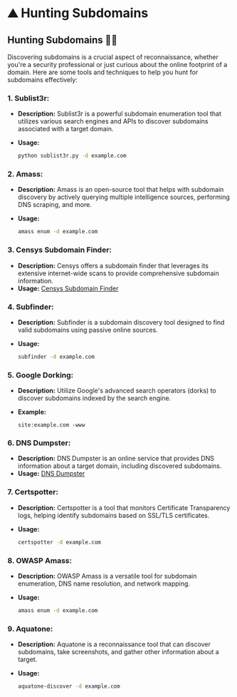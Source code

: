 # ⛰️ Hunting Subdomains

## Hunting Subdomains 🎯🌐

Discovering subdomains is a crucial aspect of reconnaissance, whether you're a security professional or just curious about the online footprint of a domain. Here are some tools and techniques to help you hunt for subdomains effectively:

### 1. **Sublist3r:**

* **Description:** Sublist3r is a powerful subdomain enumeration tool that utilizes various search engines and APIs to discover subdomains associated with a target domain.
*   **Usage:**

    ```bash
    python sublist3r.py -d example.com
    ```

### 2. **Amass:**

* **Description:** Amass is an open-source tool that helps with subdomain discovery by actively querying multiple intelligence sources, performing DNS scraping, and more.
*   **Usage:**

    ```bash
    amass enum -d example.com
    ```

### 3. **Censys Subdomain Finder:**

* **Description:** Censys offers a subdomain finder that leverages its extensive internet-wide scans to provide comprehensive subdomain information.
* **Usage:** [Censys Subdomain Finder](https://censys.io/finder)

### 4. **Subfinder:**

* **Description:** Subfinder is a subdomain discovery tool designed to find valid subdomains using passive online sources.
*   **Usage:**

    ```bash
    subfinder -d example.com
    ```

### 5. **Google Dorking:**

* **Description:** Utilize Google's advanced search operators (dorks) to discover subdomains indexed by the search engine.
*   **Example:**

    ```
    site:example.com -www
    ```

### 6. **DNS Dumpster:**

* **Description:** DNS Dumpster is an online service that provides DNS information about a target domain, including discovered subdomains.
* **Usage:** [DNS Dumpster](https://dnsdumpster.com/)

### 7. **Certspotter:**

* **Description:** Certspotter is a tool that monitors Certificate Transparency logs, helping identify subdomains based on SSL/TLS certificates.
*   **Usage:**

    ```bash
    certspotter -d example.com
    ```

### 8. **OWASP Amass:**

* **Description:** OWASP Amass is a versatile tool for subdomain enumeration, DNS name resolution, and network mapping.
*   **Usage:**

    ```bash
    amass enum -d example.com
    ```

### 9. **Aquatone:**

* **Description:** Aquatone is a reconnaissance tool that can discover subdomains, take screenshots, and gather other information about a target.
*   **Usage:**

    ```bash
    aquatone-discover -d example.com
    ```

